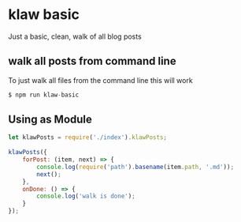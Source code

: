 # klaw basic

Just a basic, clean, walk of all blog posts

## walk all posts from command line

To just walk all files from the command line this will work

```js
$ npm run klaw-basic
```

## Using as Module

```js
let klawPosts = require('./index').klawPosts;
 
klawPosts({
    forPost: (item, next) => {
        console.log(require('path').basename(item.path, '.md'));
        next();
    },
    onDone: () => {
        console.log('walk is done');
    }
});
```